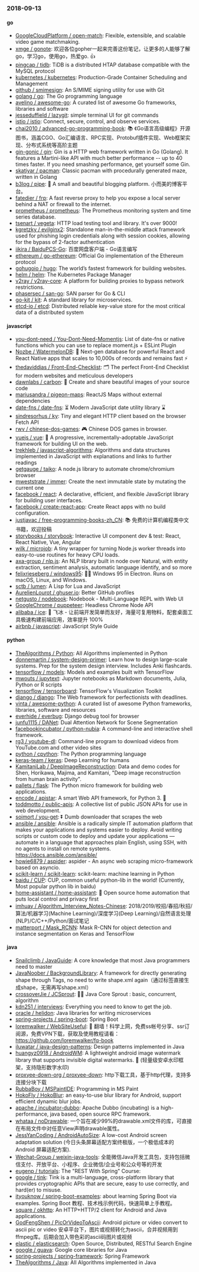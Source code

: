 ### 2018-09-13

#### go
* [GoogleCloudPlatform / open-match](https://github.com/GoogleCloudPlatform/open-match): Flexible, extensible, and scalable video game matchmaking.
* [xmge / gonote](https://github.com/xmge/gonote): 欢迎各位gopher一起来完善这份笔记，让更多的人能够了解go，学习go，使用go，热爱go. 👍
* [pingcap / tidb](https://github.com/pingcap/tidb): TiDB is a distributed HTAP database compatible with the MySQL protocol
* [kubernetes / kubernetes](https://github.com/kubernetes/kubernetes): Production-Grade Container Scheduling and Management
* [github / smimesign](https://github.com/github/smimesign): An S/MIME signing utility for use with Git
* [golang / go](https://github.com/golang/go): The Go programming language
* [avelino / awesome-go](https://github.com/avelino/awesome-go): A curated list of awesome Go frameworks, libraries and software
* [jesseduffield / lazygit](https://github.com/jesseduffield/lazygit): simple terminal UI for git commands
* [istio / istio](https://github.com/istio/istio): Connect, secure, control, and observe services.
* [chai2010 / advanced-go-programming-book](https://github.com/chai2010/advanced-go-programming-book): 📚 《Go语言高级编程》开源图书，涵盖CGO、Go汇编语言、RPC实现、Protobuf插件实现、Web框架实现、分布式系统等高阶主题
* [gin-gonic / gin](https://github.com/gin-gonic/gin): Gin is a HTTP web framework written in Go (Golang). It features a Martini-like API with much better performance -- up to 40 times faster. If you need smashing performance, get yourself some Gin.
* [skatiyar / pacman](https://github.com/skatiyar/pacman): Classic pacman with procedurally generated maze, written in Golang
* [b3log / pipe](https://github.com/b3log/pipe): 🎷 A small and beautiful blogging platform. 小而美的博客平台。
* [fatedier / frp](https://github.com/fatedier/frp): A fast reverse proxy to help you expose a local server behind a NAT or firewall to the internet.
* [prometheus / prometheus](https://github.com/prometheus/prometheus): The Prometheus monitoring system and time series database.
* [tsenart / vegeta](https://github.com/tsenart/vegeta): HTTP load testing tool and library. It's over 9000!
* [kgretzky / evilginx2](https://github.com/kgretzky/evilginx2): Standalone man-in-the-middle attack framework used for phishing login credentials along with session cookies, allowing for the bypass of 2-factor authentication
* [iikira / BaiduPCS-Go](https://github.com/iikira/BaiduPCS-Go): 百度网盘客户端 - Go语言编写
* [ethereum / go-ethereum](https://github.com/ethereum/go-ethereum): Official Go implementation of the Ethereum protocol
* [gohugoio / hugo](https://github.com/gohugoio/hugo): The world’s fastest framework for building websites.
* [helm / helm](https://github.com/helm/helm): The Kubernetes Package Manager
* [v2ray / v2ray-core](https://github.com/v2ray/v2ray-core): A platform for building proxies to bypass network restrictions.
* [phasersec / san-go](https://github.com/phasersec/san-go): SAN parser for Go & CLI
* [go-kit / kit](https://github.com/go-kit/kit): A standard library for microservices.
* [etcd-io / etcd](https://github.com/etcd-io/etcd): Distributed reliable key-value store for the most critical data of a distributed system

#### javascript
* [you-dont-need / You-Dont-Need-Momentjs](https://github.com/you-dont-need/You-Dont-Need-Momentjs): List of date-fns or native functions which you can use to replace moment.js + ESLint Plugin
* [Nozbe / WatermelonDB](https://github.com/Nozbe/WatermelonDB): 🍉 Next-gen database for powerful React and React Native apps that scales to 10,000s of records and remains fast ⚡️
* [thedaviddias / Front-End-Checklist](https://github.com/thedaviddias/Front-End-Checklist): 🗂 The perfect Front-End Checklist for modern websites and meticulous developers
* [dawnlabs / carbon](https://github.com/dawnlabs/carbon): 🎨 Create and share beautiful images of your source code
* [mariusandra / pigeon-maps](https://github.com/mariusandra/pigeon-maps): ReactJS Maps without external dependencies
* [date-fns / date-fns](https://github.com/date-fns/date-fns): ⏳ Modern JavaScript date utility library ⌛️
* [sindresorhus / ky](https://github.com/sindresorhus/ky): Tiny and elegant HTTP client based on the browser Fetch API
* [rwv / chinese-dos-games](https://github.com/rwv/chinese-dos-games): 🎮 Chinese DOS games in browser.
* [vuejs / vue](https://github.com/vuejs/vue): 🖖 A progressive, incrementally-adoptable JavaScript framework for building UI on the web.
* [trekhleb / javascript-algorithms](https://github.com/trekhleb/javascript-algorithms): Algorithms and data structures implemented in JavaScript with explanations and links to further readings
* [getgauge / taiko](https://github.com/getgauge/taiko): A node.js library to automate chrome/chromium browser
* [mweststrate / immer](https://github.com/mweststrate/immer): Create the next immutable state by mutating the current one
* [facebook / react](https://github.com/facebook/react): A declarative, efficient, and flexible JavaScript library for building user interfaces.
* [facebook / create-react-app](https://github.com/facebook/create-react-app): Create React apps with no build configuration.
* [justjavac / free-programming-books-zh_CN](https://github.com/justjavac/free-programming-books-zh_CN): 📚 免费的计算机编程类中文书籍，欢迎投稿
* [storybooks / storybook](https://github.com/storybooks/storybook): Interactive UI component dev & test: React, React Native, Vue, Angular
* [wilk / microjob](https://github.com/wilk/microjob): A tiny wrapper for turning Node.js worker threads into easy-to-use routines for heavy CPU loads.
* [axa-group / nlp.js](https://github.com/axa-group/nlp.js): An NLP library built in node over Natural, with entity extraction, sentiment analysis, automatic language identify, and so more
* [felixrieseberg / windows95](https://github.com/felixrieseberg/windows95): 💩🚀 Windows 95 in Electron. Runs on macOS, Linux, and Windows.
* [sctb / lumen](https://github.com/sctb/lumen): A Lisp for Lua and JavaScript
* [AurelienLourot / ghuser.io](https://github.com/AurelienLourot/ghuser.io): Better GitHub profiles
* [netgusto / nodebook](https://github.com/netgusto/nodebook): Nodebook - Multi-Language REPL with Web UI
* [GoogleChrome / puppeteer](https://github.com/GoogleChrome/puppeteer): Headless Chrome Node API
* [alibaba / ice](https://github.com/alibaba/ice): 🚀 飞冰 - 让前端开发简单而友好，海量可复用物料，配套桌面工具极速构建前端应用，效率提升 100%
* [airbnb / javascript](https://github.com/airbnb/javascript): JavaScript Style Guide

#### python
* [TheAlgorithms / Python](https://github.com/TheAlgorithms/Python): All Algorithms implemented in Python
* [donnemartin / system-design-primer](https://github.com/donnemartin/system-design-primer): Learn how to design large-scale systems. Prep for the system design interview. Includes Anki flashcards.
* [tensorflow / models](https://github.com/tensorflow/models): Models and examples built with TensorFlow
* [mwouts / jupytext](https://github.com/mwouts/jupytext): Jupyter notebooks as Markdown documents, Julia, Python or R scripts
* [tensorflow / tensorboard](https://github.com/tensorflow/tensorboard): TensorFlow's Visualization Toolkit
* [django / django](https://github.com/django/django): The Web framework for perfectionists with deadlines.
* [vinta / awesome-python](https://github.com/vinta/awesome-python): A curated list of awesome Python frameworks, libraries, software and resources
* [everhide / everbug](https://github.com/everhide/everbug): Django debug tool for browser
* [junfu1115 / DANet](https://github.com/junfu1115/DANet): Dual Attention Network for Scene Segmentation
* [facebookincubator / python-nubia](https://github.com/facebookincubator/python-nubia): A command-line and interactive shell framework.
* [rg3 / youtube-dl](https://github.com/rg3/youtube-dl): Command-line program to download videos from YouTube.com and other video sites
* [python / cpython](https://github.com/python/cpython): The Python programming language
* [keras-team / keras](https://github.com/keras-team/keras): Deep Learning for humans
* [KamitaniLab / DeepImageReconstruction](https://github.com/KamitaniLab/DeepImageReconstruction): Data and demo codes for Shen, Horikawa, Majima, and Kamitani, "Deep image reconstruction from human brain activity".
* [pallets / flask](https://github.com/pallets/flask): The Python micro framework for building web applications.
* [encode / apistar](https://github.com/encode/apistar): A smart Web API framework, for Python 3. 🌟
* [toddmotto / public-apis](https://github.com/toddmotto/public-apis): A collective list of public JSON APIs for use in web development.
* [soimort / you-get](https://github.com/soimort/you-get): ⏬ Dumb downloader that scrapes the web
* [ansible / ansible](https://github.com/ansible/ansible): Ansible is a radically simple IT automation platform that makes your applications and systems easier to deploy. Avoid writing scripts or custom code to deploy and update your applications — automate in a language that approaches plain English, using SSH, with no agents to install on remote systems. https://docs.ansible.com/ansible/
* [howie6879 / aspider](https://github.com/howie6879/aspider): aspider - An async web scraping micro-framework based on asyncio.
* [scikit-learn / scikit-learn](https://github.com/scikit-learn/scikit-learn): scikit-learn: machine learning in Python
* [baidu / CUP](https://github.com/baidu/CUP): CUP, common useful python-lib in the world! (Currently, Most popular python lib in baidu)
* [home-assistant / home-assistant](https://github.com/home-assistant/home-assistant): 🏡 Open source home automation that puts local control and privacy first
* [imhuay / Algorithm_Interview_Notes-Chinese](https://github.com/imhuay/Algorithm_Interview_Notes-Chinese): 2018/2019/校招/春招/秋招/算法/机器学习(Machine Learning)/深度学习(Deep Learning)/自然语言处理(NLP)/C/C++/Python/面试笔记
* [matterport / Mask_RCNN](https://github.com/matterport/Mask_RCNN): Mask R-CNN for object detection and instance segmentation on Keras and TensorFlow

#### java
* [Snailclimb / JavaGuide](https://github.com/Snailclimb/JavaGuide): A core knowledge that most Java programmers need to master
* [JavaNoober / BackgroundLibrary](https://github.com/JavaNoober/BackgroundLibrary): A framework for directly generating shape through Tags, no need to write shape.xml again（通过标签直接生成shape，无需再写shape.xml）
* [crossoverJie / JCSprout](https://github.com/crossoverJie/JCSprout): 👨‍🎓 Java Core Sprout : basic, concurrent, algorithm
* [kdn251 / interviews](https://github.com/kdn251/interviews): Everything you need to know to get the job.
* [oracle / helidon](https://github.com/oracle/helidon): Java libraries for writing microservices
* [spring-projects / spring-boot](https://github.com/spring-projects/spring-boot): Spring Boot
* [loremwalker / WebSiteUseful](https://github.com/loremwalker/WebSiteUseful): 🍅 翻墙！科学上网，免费ss帐号分享、ssr订阅源，免费VPN下载，获取及使用教程请看：https://github.com/loremwalker/fq-book
* [iluwatar / java-design-patterns](https://github.com/iluwatar/java-design-patterns): Design patterns implemented in Java
* [huangyz0918 / AndroidWM](https://github.com/huangyz0918/AndroidWM): A lightweight android image watermark library that supports invisible digital watermarks. 🌁 (轻量级安卓水印框架，支持隐形数字水印)
* [proxyee-down-org / proxyee-down](https://github.com/proxyee-down-org/proxyee-down): http下载工具，基于http代理，支持多连接分块下载
* [RubbaBoy / MSPaintIDE](https://github.com/RubbaBoy/MSPaintIDE): Programming in MS Paint
* [HokoFly / HokoBlur](https://github.com/HokoFly/HokoBlur): an easy-to-use blur library for Android, support efficient dynamic blur jobs.
* [apache / incubator-dubbo](https://github.com/apache/incubator-dubbo): Apache Dubbo (incubating) is a high-performance, java based, open source RPC framework.
* [whataa / noDrawable](https://github.com/whataa/noDrawable): 一个旨在减少99%的drawable.xml文件的库，可直接在布局文件中对任意View声明drawable属性。
* [JessYanCoding / AndroidAutoSize](https://github.com/JessYanCoding/AndroidAutoSize): A low-cost Android screen adaptation solution (今日头条屏幕适配方案终极版，一个极低成本的 Android 屏幕适配方案).
* [Wechat-Group / weixin-java-tools](https://github.com/Wechat-Group/weixin-java-tools): 全能微信Java开发工具包，支持包括微信支付、开放平台、小程序、企业微信/企业号和公众号等的开发
* [eugenp / tutorials](https://github.com/eugenp/tutorials): The "REST With Spring" Course:
* [google / tink](https://github.com/google/tink): Tink is a multi-language, cross-platform library that provides cryptographic APIs that are secure, easy to use correctly, and hard(er) to misuse.
* [ityouknow / spring-boot-examples](https://github.com/ityouknow/spring-boot-examples): about learning Spring Boot via examples. Spring Boot 教程、技术栈示例代码，快速简单上手教程。
* [square / okhttp](https://github.com/square/okhttp): An HTTP+HTTP/2 client for Android and Java applications.
* [GodFengShen / PicOrVideoToAscii](https://github.com/GodFengShen/PicOrVideoToAscii): Android picture or video convert to ascii pic or video 安卓平台下，图片或视频转化为ascii，合并视频用到ffmpeg库。后期会加入带色彩的ascii码图片或视频
* [elastic / elasticsearch](https://github.com/elastic/elasticsearch): Open Source, Distributed, RESTful Search Engine
* [google / guava](https://github.com/google/guava): Google core libraries for Java
* [spring-projects / spring-framework](https://github.com/spring-projects/spring-framework): Spring Framework
* [TheAlgorithms / Java](https://github.com/TheAlgorithms/Java): All Algorithms implemented in Java
